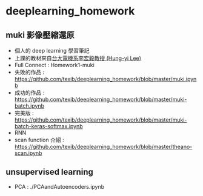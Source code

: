 # deeplearning_homework
## muki 影像壓縮還原
* 個人的 deep learning 學習筆記
* 上課的教材來自<a href='http://speech.ee.ntu.edu.tw/~tlkagk/courses_MLSD15_2.html'>台大電機系李宏毅教授 (Hung-yi Lee)</a>
* Full Connect : Homework1-muki
 * 失敗的作品 : https://github.com/texib/deeplearning_homework/blob/master/muki.ipynb 
 * 成功的作品 : https://github.com/texib/deeplearning_homework/blob/master/muki-batch.ipynb
 * 完美版 : https://github.com/texib/deeplearning_homework/blob/master/muki-batch-keras-softmax.ipynb
* RNN
 * scan function 介紹 : https://github.com/texib/deeplearning_homework/blob/master/theano-scan.ipynb
 
## unsupervised learning
* PCA : ./PCAandAutoencoders.ipynb
